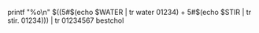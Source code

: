 printf "%o\n" $((5#$(echo $WATER | tr water 01234) + 5#$(echo $STIR | tr stir. 01234))) | tr 01234567 bestchol

